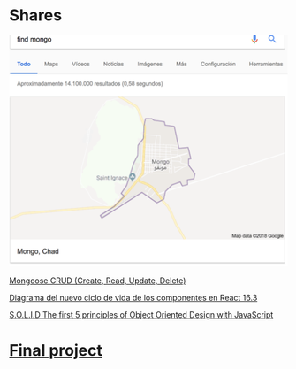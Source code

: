 # Shares

![Mongo](images/mongo.png)

[Mongoose CRUD (Create, Read, Update, Delete)](https://coursework.vschool.io/mongoose-crud/)

[Diagrama del nuevo ciclo de vida de los componentes en React 16.3](http://ciclo-de-vida-componentes.aprendiendoreact.com/)


[S.O.L.I.D The first 5 principles of Object Oriented Design with JavaScript](https://medium.com/@cramirez92/s-o-l-i-d-the-first-5-priciples-of-object-oriented-design-with-javascript-790f6ac9b9fa)

# [Final project](https://github.com/cdemiguel/succes-ticket)